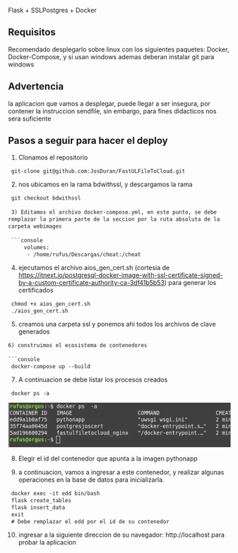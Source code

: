 Flask + SSLPostgres + Docker  

## Requisitos

Recomendado desplegarlo sobre linux con los siguientes paquetes: Docker, Docker-Compose, y si usan windows ademas deberan instalar git para windows

## Advertencia
 la aplicacion que vamos a desplegar, puede llegar a ser insegura, por contener la instruccion sendfile, sin embargo, para fines didacticos nos sera suficiente

## Pasos a seguir para hacer el deploy

1) Clonamos el repositorio

```console
 git-clone git@github.com:JosDuran/FastULFileToCloud.git
```

2) nos ubicamos en la rama bdwithssl, y descargamos la rama

```console
 git checkout bdwithssl

 3) Editamos el archivo docker-compose.yml, en este punto, se debe remplazar la primera parte de la seccion por la ruta absoluta de la carpeta webimages

 ```console
     volumes:
      - /home/rufus/Descargas/cheat:/cheat
```

4) ejecutamos el archivo aios_gen_cert.sh (cortesia de https://itnext.io/postgresql-docker-image-with-ssl-certificate-signed-by-a-custom-certificate-authority-ca-3df41b5b53) para generar los certificados

```console
 chmod +x aios_gen_cert.sh
 ./aios_gen_cert.sh
```
5) creamos una carpeta ssl y ponemos ahi todos los archivos de clave generados

```
6) construimos el ecosistema de contenedores

```console
 docker-compose up --build
```

7) A continuacion se debe listar los procesos creados

```console
 docker ps -a
```
![](dockerps.png)

8) Elegir el id del contenedor que apunta a la imagen pythonapp

9)  a continuacion, vamos a ingresar a este contenedor, y realizar algunas operaciones en la base de datos para inicializarla.

```console
 docker exec -it edd bin/bash
 flask create_tables
 flask insert_data
 exit
 # Debe remplazar el edd por el id de su contenedor
```
10)  ingresar a la siguiente direccion de su navegador: http://localhost para probar la aplicacion
